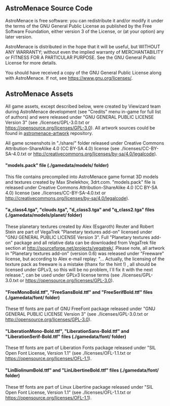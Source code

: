 ## AstroMenace Source Code

AstroMenace is free software: you can redistribute it and/or modify it under the terms of the GNU General Public License as published by the Free Software Foundation, either version 3 of the License, or (at your option) any later version.

AstroMenace is distributed in the hope that it will be useful, but WITHOUT ANY WARRANTY; without even the implied warranty of MERCHANTABILITY or FITNESS FOR A PARTICULAR PURPOSE. See the GNU General Public License for more details.

You should have received a copy of the GNU General Public License along with AstroMenace. If not, see <https://www.gnu.org/licenses/>.

## AstroMenace Assets

All game assets, except described below, were created by Viewizard team during AstroMenace development (see "Credits" menu in-game for full list of authors) and were released under "GNU GENERAL PUBLIC LICENSE Version 3" (see ./licenses/GPL-3.0.txt or <https://opensource.org/licenses/GPL-3.0>). All artwork sources could be found in [astromenace-artwork](https://github.com/viewizard/astromenace-artwork) repository.

All game screenshots in "./share/" folder released under Creative Commons Attribution-ShareAlike 4.0 (CC BY-SA 4.0) license (see ./licenses/CC-BY-SA-4.0.txt or <http://creativecommons.org/licenses/by-sa/4.0/legalcode>).

#### "models.pack" file (./gamedata/models/ folder)

This file contains precompiled into AstroMenace game format 3D models and textures created by Max Shelekhov, 3drt.com. "models.pack" file is released
under Creative Commons Attribution-ShareAlike 4.0 (CC BY-SA 4.0) license (see ./licenses/CC-BY-SA-4.0.txt or <http://creativecommons.org/licenses/by-sa/4.0/legalcode>).

#### "a_class4.tga", "clouds.tga", "d_class3.tga" and "q_class2.tga" files (./gamedata/models/planet/ folder)

These planetary textures created by Alex (Esgaroth) Reuter and Robert Stein are part of VegaTrek "Planetary textures add-on" licensed under "GNU GENERAL PUBLIC LICENSE Version 3". Full "Planetary textures add-on" package and all relative data can be downloaded from VegaTrek file section at http://sourceforge.net/projects/vegatrek/. Please note, all artwork in "Planetary textures add-on" (version 0.6) was released under "Freeware" license, but according to Alex e-mail replay:
"... Actually, the licensing of the texture pack as freeware is a mistake (thanx for the hint !) , all should be licensed under GPLv3, so this will be no problem, I´ll fix it with the next release.", can be used under GPLv3 license terms (see ./licenses/GPL-3.0.txt or <https://opensource.org/licenses/GPL-3.0>).

#### "FreeMonoBold.ttf", "FreeSansBold.ttf" and "FreeSerifBold.ttf" files (./gamedata/font/ folder)

These ttf fonts are part of GNU FreeFont package released under "GNU GENERAL PUBLIC LICENSE Version 3" (see ./licenses/GPL-3.0.txt or <http://opensource.org/licenses/GPL-3.0>).

#### "LiberationMono-Bold.ttf", "LiberationSans-Bold.ttf" and "LiberationSerif-Bold.ttf" files (./gamedata/font/ folder)

These ttf fonts are part of Liberation Fonts package released under "SIL Open Font License, Version 1.1" (see ./licenses/OFL-1.1.txt or <https://opensource.org/licenses/OFL-1.1>).

#### "LinBiolinumBold.ttf" and "LinLibertineBold.ttf" files (./gamedata/font/ folder)

These ttf fonts are part of Linux Libertine package released under "SIL Open Font License, Version 1.1" (see ./licenses/OFL-1.1.txt or <https://opensource.org/licenses/OFL-1.1>).
